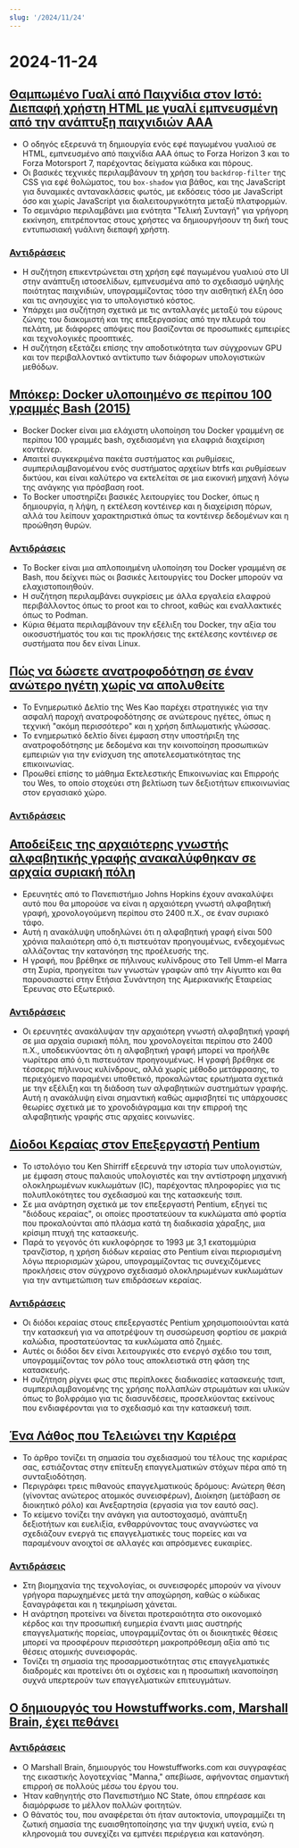 ```yaml
---
slug: '/2024/11/24'
---
```


# 2024-11-24

## [Θαμπωμένο Γυαλί από Παιχνίδια στον Ιστό: Διεπαφή χρήστη HTML με γυαλί εμπνευσμένη από την ανάπτυξη παιχνιδιών AAA](https://www.tyleo.com/html-glass.html)

- Ο οδηγός εξερευνά τη δημιουργία ενός εφέ παγωμένου γυαλιού σε HTML, εμπνευσμένο από παιχνίδια AAA όπως το Forza Horizon 3 και το Forza Motorsport 7, παρέχοντας δείγματα κώδικα και πόρους.
- Οι βασικές τεχνικές περιλαμβάνουν τη χρήση του `backdrop-filter` της CSS για εφέ θολώματος, του `box-shadow` για βάθος, και της JavaScript για δυναμικές αντανακλάσεις φωτός, με εκδόσεις τόσο με JavaScript όσο και χωρίς JavaScript για διαλειτουργικότητα μεταξύ πλατφορμών.
- Το σεμινάριο περιλαμβάνει μια ενότητα "Τελική Συνταγή" για γρήγορη εκκίνηση, επιτρέποντας στους χρήστες να δημιουργήσουν τη δική τους εντυπωσιακή γυάλινη διεπαφή χρήστη.

### [Αντιδράσεις](https://news.ycombinator.com/item?id=42225481)

- Η συζήτηση επικεντρώνεται στη χρήση εφέ παγωμένου γυαλιού στο UI στην ανάπτυξη ιστοσελίδων, εμπνευσμένα από το σχεδιασμό υψηλής ποιότητας παιχνιδιών, υπογραμμίζοντας τόσο την αισθητική έλξη όσο και τις ανησυχίες για το υπολογιστικό κόστος.
- Υπάρχει μια συζήτηση σχετικά με τις ανταλλαγές μεταξύ του εύρους ζώνης του διακομιστή και της επεξεργασίας από την πλευρά του πελάτη, με διάφορες απόψεις που βασίζονται σε προσωπικές εμπειρίες και τεχνολογικές προοπτικές.
- Η συζήτηση εξετάζει επίσης την αποδοτικότητα των σύγχρονων GPU και τον περιβαλλοντικό αντίκτυπο των διάφορων υπολογιστικών μεθόδων.

## [Μπόκερ: Docker υλοποιημένο σε περίπου 100 γραμμές Bash (2015)](https://github.com/p8952/bocker)

- Bocker Docker είναι μια ελάχιστη υλοποίηση του Docker γραμμένη σε περίπου 100 γραμμές bash, σχεδιασμένη για ελαφριά διαχείριση κοντέινερ.
- Απαιτεί συγκεκριμένα πακέτα συστήματος και ρυθμίσεις, συμπεριλαμβανομένου ενός συστήματος αρχείων btrfs και ρυθμίσεων δικτύου, και είναι καλύτερο να εκτελείται σε μια εικονική μηχανή λόγω της ανάγκης για πρόσβαση root.
- Το Bocker υποστηρίζει βασικές λειτουργίες του Docker, όπως η δημιουργία, η λήψη, η εκτέλεση κοντέινερ και η διαχείριση πόρων, αλλά του λείπουν χαρακτηριστικά όπως τα κοντέινερ δεδομένων και η προώθηση θυρών.

### [Αντιδράσεις](https://news.ycombinator.com/item?id=42224670)

- Το Bocker είναι μια απλοποιημένη υλοποίηση του Docker γραμμένη σε Bash, που δείχνει πώς οι βασικές λειτουργίες του Docker μπορούν να ελαχιστοποιηθούν.
- Η συζήτηση περιλαμβάνει συγκρίσεις με άλλα εργαλεία ελαφρού περιβάλλοντος όπως το proot και το chroot, καθώς και εναλλακτικές όπως το Podman.
- Κύρια θέματα περιλαμβάνουν την εξέλιξη του Docker, την αξία του οικοσυστήματός του και τις προκλήσεις της εκτέλεσης κοντέινερ σε συστήματα που δεν είναι Linux.

## [Πώς να δώσετε ανατροφοδότηση σε έναν ανώτερο ηγέτη χωρίς να απολυθείτε](https://newsletter.weskao.com/p/how-to-give-a-senior-leader-feedback-without-getting-fired)

- Το Ενημερωτικό Δελτίο της Wes Kao παρέχει στρατηγικές για την ασφαλή παροχή ανατροφοδότησης σε ανώτερους ηγέτες, όπως η τεχνική "ακόμη περισσότερο" και η χρήση διπλωματικής γλώσσας.
- Το ενημερωτικό δελτίο δίνει έμφαση στην υποστήριξη της ανατροφοδότησης με δεδομένα και την κοινοποίηση προσωπικών εμπειριών για την ενίσχυση της αποτελεσματικότητας της επικοινωνίας.
- Προωθεί επίσης το μάθημα Εκτελεστικής Επικοινωνίας και Επιρροής του Wes, το οποίο στοχεύει στη βελτίωση των δεξιοτήτων επικοινωνίας στον εργασιακό χώρο.

### [Αντιδράσεις](https://news.ycombinator.com/item?id=42223099)

## [Αποδείξεις της αρχαιότερης γνωστής αλφαβητικής γραφής ανακαλύφθηκαν σε αρχαία συριακή πόλη](https://hub.jhu.edu/2024/11/21/ancient-alphabet-discovered-syria/)

- Ερευνητές από το Πανεπιστήμιο Johns Hopkins έχουν ανακαλύψει αυτό που θα μπορούσε να είναι η αρχαιότερη γνωστή αλφαβητική γραφή, χρονολογούμενη περίπου στο 2400 π.Χ., σε έναν συριακό τάφο.
- Αυτή η ανακάλυψη υποδηλώνει ότι η αλφαβητική γραφή είναι 500 χρόνια παλαιότερη από ό,τι πιστευόταν προηγουμένως, ενδεχομένως αλλάζοντας την κατανόηση της προέλευσής της.
- Η γραφή, που βρέθηκε σε πήλινους κυλίνδρους στο Tell Umm-el Marra στη Συρία, προηγείται των γνωστών γραφών από την Αίγυπτο και θα παρουσιαστεί στην Ετήσια Συνάντηση της Αμερικανικής Εταιρείας Έρευνας στο Εξωτερικό.

### [Αντιδράσεις](https://news.ycombinator.com/item?id=42224330)

- Οι ερευνητές ανακάλυψαν την αρχαιότερη γνωστή αλφαβητική γραφή σε μια αρχαία συριακή πόλη, που χρονολογείται περίπου στο 2400 π.Χ., υποδεικνύοντας ότι η αλφαβητική γραφή μπορεί να προήλθε νωρίτερα από ό,τι πιστευόταν προηγουμένως. Η γραφή βρέθηκε σε τέσσερις πήλινους κυλίνδρους, αλλά χωρίς μέθοδο μετάφρασης, το περιεχόμενο παραμένει υποθετικό, προκαλώντας ερωτήματα σχετικά με την εξέλιξη και τη διάδοση των αλφαβητικών συστημάτων γραφής. Αυτή η ανακάλυψη είναι σημαντική καθώς αμφισβητεί τις υπάρχουσες θεωρίες σχετικά με το χρονοδιάγραμμα και την επιρροή της αλφαβητικής γραφής στις αρχαίες κοινωνίες.

## [Δίοδοι Κεραίας στον Επεξεργαστή Pentium](http://www.righto.com/2024/11/antenna-diodes-in-pentium-processor.html)

- Το ιστολόγιο του Ken Shirriff εξερευνά την ιστορία των υπολογιστών, με έμφαση στους παλαιούς υπολογιστές και την αντίστροφη μηχανική ολοκληρωμένων κυκλωμάτων (IC), παρέχοντας πληροφορίες για τις πολυπλοκότητες του σχεδιασμού και της κατασκευής τσιπ.
- Σε μια ανάρτηση σχετικά με τον επεξεργαστή Pentium, εξηγεί τις "διόδους κεραίας", οι οποίες προστατεύουν τα κυκλώματα από φορτία που προκαλούνται από πλάσμα κατά τη διαδικασία χάραξης, μια κρίσιμη πτυχή της κατασκευής.
- Παρά το γεγονός ότι κυκλοφόρησε το 1993 με 3,1 εκατομμύρια τρανζίστορ, η χρήση διόδων κεραίας στο Pentium είναι περιορισμένη λόγω περιορισμών χώρου, υπογραμμίζοντας τις συνεχιζόμενες προκλήσεις στον σύγχρονο σχεδιασμό ολοκληρωμένων κυκλωμάτων για την αντιμετώπιση των επιδράσεων κεραίας.

### [Αντιδράσεις](https://news.ycombinator.com/item?id=42223690)

- Οι διόδοι κεραίας στους επεξεργαστές Pentium χρησιμοποιούνται κατά την κατασκευή για να αποτρέψουν τη συσσώρευση φορτίου σε μακριά καλώδια, προστατεύοντας τα κυκλώματα από ζημιές.
- Αυτές οι διόδοι δεν είναι λειτουργικές στο ενεργό σχέδιο του τσιπ, υπογραμμίζοντας τον ρόλο τους αποκλειστικά στη φάση της κατασκευής.
- Η συζήτηση ρίχνει φως στις περίπλοκες διαδικασίες κατασκευής τσιπ, συμπεριλαμβανομένης της χρήσης πολλαπλών στρωμάτων και υλικών όπως το βολφράμιο για τις διασυνδέσεις, προσελκύοντας εκείνους που ενδιαφέρονται για το σχεδιασμό και την κατασκευή τσιπ.

## [Ένα Λάθος που Τελειώνει την Καριέρα](https://bitfieldconsulting.com/posts/career)

- Το άρθρο τονίζει τη σημασία του σχεδιασμού του τέλους της καριέρας σας, εστιάζοντας στην επίτευξη επαγγελματικών στόχων πέρα από τη συνταξιοδότηση.
- Περιγράφει τρεις πιθανούς επαγγελματικούς δρόμους: Ανώτερη θέση (γίνοντας ανώτερος ατομικός συνεισφέρων), Διοίκηση (μετάβαση σε διοικητικό ρόλο) και Ανεξαρτησία (εργασία για τον εαυτό σας).
- Το κείμενο τονίζει την ανάγκη για αυτοστοχασμό, ανάπτυξη δεξιοτήτων και ευελιξία, ενθαρρύνοντας τους αναγνώστες να σχεδιάζουν ενεργά τις επαγγελματικές τους πορείες και να παραμένουν ανοιχτοί σε αλλαγές και απρόσμενες ευκαιρίες.

### [Αντιδράσεις](https://news.ycombinator.com/item?id=42228538)

- Στη βιομηχανία της τεχνολογίας, οι συνεισφορές μπορούν να γίνουν γρήγορα παρωχημένες μετά την αποχώρηση, καθώς ο κώδικας ξαναγράφεται και η τεκμηρίωση χάνεται.
- Η ανάρτηση προτείνει να δίνεται προτεραιότητα στο οικονομικό κέρδος και την προσωπική ευημερία έναντι μιας αυστηρής επαγγελματικής πορείας, υπογραμμίζοντας ότι οι διοικητικές θέσεις μπορεί να προσφέρουν περισσότερη μακροπρόθεσμη αξία από τις θέσεις ατομικής συνεισφοράς.
- Τονίζει τη σημασία της προσαρμοστικότητας στις επαγγελματικές διαδρομές και προτείνει ότι οι σχέσεις και η προσωπική ικανοποίηση συχνά υπερτερούν των επαγγελματικών επιτευγμάτων.

## [Ο δημιουργός του Howstuffworks.com, Marshall Brain, έχει πεθάνει](https://www.wral.com/news/local/nc-state-marshall-brain-dies-november-2024/)

### [Αντιδράσεις](https://news.ycombinator.com/item?id=42228759)

- Ο Marshall Brain, δημιουργός του Howstuffworks.com και συγγραφέας της εικαστικής λογοτεχνίας "Manna," απεβίωσε, αφήνοντας σημαντική επιρροή σε πολλούς μέσω του έργου του.
- Ήταν καθηγητής στο Πανεπιστήμιο NC State, όπου επηρέασε και διαμόρφωσε το μέλλον πολλών φοιτητών.
- Ο θάνατός του, που αναφέρεται ότι ήταν αυτοκτονία, υπογραμμίζει τη ζωτική σημασία της ευαισθητοποίησης για την ψυχική υγεία, ενώ η κληρονομιά του συνεχίζει να εμπνέει περιέργεια και κατανόηση.

<head>
  <meta property="og:title" content="Θαμπωμένο Γυαλί από Παιχνίδια στον Ιστό: Διεπαφή χρήστη HTML με γυαλί εμπνευσμένη από την ανάπτυξη παιχνιδιών AAA" />
  <meta property="og:type" content="website" />
  <meta property="og:image" content="https://og.cho.sh/api/og/?title=%CE%98%CE%B1%CE%BC%CF%80%CF%89%CE%BC%CE%AD%CE%BD%CE%BF%20%CE%93%CF%85%CE%B1%CE%BB%CE%AF%20%CE%B1%CF%80%CF%8C%20%CE%A0%CE%B1%CE%B9%CF%87%CE%BD%CE%AF%CE%B4%CE%B9%CE%B1%20%CF%83%CF%84%CE%BF%CE%BD%20%CE%99%CF%83%CF%84%CF%8C%3A%20%CE%94%CE%B9%CE%B5%CF%80%CE%B1%CF%86%CE%AE%20%CF%87%CF%81%CE%AE%CF%83%CF%84%CE%B7%20HTML%20%CE%BC%CE%B5%20%CE%B3%CF%85%CE%B1%CE%BB%CE%AF%20%CE%B5%CE%BC%CF%80%CE%BD%CE%B5%CF%85%CF%83%CE%BC%CE%AD%CE%BD%CE%B7%20%CE%B1%CF%80%CF%8C%20%CF%84%CE%B7%CE%BD%20%CE%B1%CE%BD%CE%AC%CF%80%CF%84%CF%85%CE%BE%CE%B7%20%CF%80%CE%B1%CE%B9%CF%87%CE%BD%CE%B9%CE%B4%CE%B9%CF%8E%CE%BD%20AAA&subheading=%CE%9A%CF%85%CF%81%CE%B9%CE%B1%CE%BA%CE%AE%2024%20%CE%9D%CE%BF%CE%B5%CE%BC%CE%B2%CF%81%CE%AF%CE%BF%CF%85%202024%3A%20%CE%A0%CE%B5%CF%81%CE%AF%CE%BB%CE%B7%CF%88%CE%B7%20Hacker%20News" />
</head>
